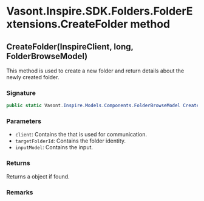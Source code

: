 # Vasont.Inspire.SDK.Folders.FolderExtensions.CreateFolder method
## CreateFolder(InspireClient, long, FolderBrowseModel)
This method is used to create a new folder and return details about the newly created folder.

### Signature
```csharp
public static Vasont.Inspire.Models.Components.FolderBrowseModel CreateFolder(InspireClient client, long targetFolderId, FolderBrowseModel inputModel)
```
### Parameters
- `client`: Contains the  that is used for communication.
- `targetFolderId`: Contains the folder identity.
- `inputModel`: Contains the  input.

### Returns
Returns a  object if found.
### Remarks

